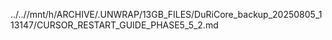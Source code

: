 ../..//mnt/h/ARCHIVE/.UNWRAP/13GB_FILES/DuRiCore_backup_20250805_113147/CURSOR_RESTART_GUIDE_PHASE5_5_2.md